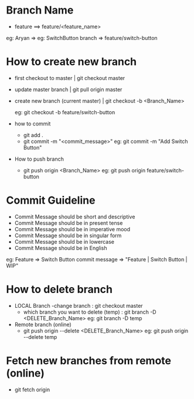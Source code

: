 # Branch Name
  - feature ==> feature/<feature_name>

  eg: Aryan => eg: SwitchButton
      branch => feature/switch-button

# How to create new branch
  - first checkout to master | git checkout master
  - update master branch     | git pull origin master
  - create new branch (current master)  | git checkout -b <Branch_Name>  

    eg: git checkout -b feature/switch-button
  
  - how to commit
    - git add .
    - git commit -m "<commit_message>"
    eg: git commit -m "Add Switch Button"



  - How to push branch
    - git push origin <Branch_Name>
    eg: git push origin feature/switch-button  


# Commit Guideline
  - Commit Message should be short and descriptive
  - Commit Message should be in present tense
  - Commit Message should be in imperative mood
  - Commit Message should be in singular form
  - Commit Message should be in lowercase
  - Commit Message should be in English

  eg: Feature => Switch Button
    commit message => "Feature | Switch Button | WIP"   


# How to delete branch 
  - LOCAL Branch 
     -change branch :  git checkout master
     - which branch you want to delete (temp) : git branch -D <DELETE_Branch_Name>
       eg: git branch -D temp
  - Remote branch (online)    
      - git push origin --delete <DELETE_Branch_Name>
        eg: git push origin --delete temp

# Fetch new branches from remote (online)        
 - git fetch origin